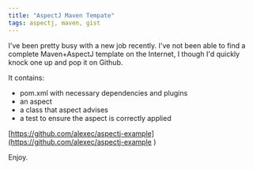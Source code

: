 ```yaml
---
title: "AspectJ Maven Tempate"
tags: aspectj, maven, gist
---
```

I've been pretty busy with a new job recently. I've not been able to find a complete Maven+AspectJ template on the Internet, I though I'd quickly knock one up and pop it on Github.
<!--break-->
It contains:

<ul>
<li>pom.xml with necessary dependencies and plugins</li>
<li>an aspect</li>
<li>a class that aspect advises</li>
<li>a test to ensure the aspect is correctly applied</li>
</ul>

[https://github.com/alexec/aspectj-example](https://github.com/alexec/aspectj-example
)

Enjoy.
